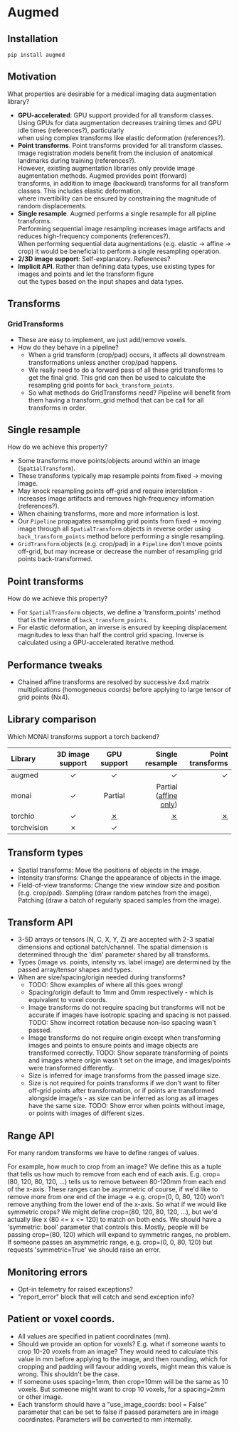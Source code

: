 # Augmed

## Installation

```
pip install augmed
```

## Motivation

What properties are desirable for a medical imaging data augmentation library?

- **GPU-accelerated**: GPU support provided for all transform classes.\
Using GPUs for data augmentation decreases training times and GPU idle times (references?), particularly\
when using complex transforms like elastic deformation (references?).
- **Point transforms**. Point transforms provided for all transform classes.\
Image registration models benefit from the inclusion of anatomical landmarks during training (references?).\
However, existing augmentation libraries only provide image augmentation methods. Augmed provides point (forward) \
transforms, in addition to image (backward) transforms for all transform classes. This includes elastic deformation,\
where invertibility can be ensured by constraining the magnitude of random displacements.
- **Single resample**. Augmed performs a single resample for all pipline transforms.\
Performing sequential image resampling increases image artifacts and reduces high-frequency components (references?).\
When performing sequential data augmentations (e.g. elastic -> affine -> crop) it would be beneficial to perform a single resampling operation.
- **2/3D image support**: Self-explanatory. References?
- **Implicit API**. Rather than defining data types, use existing types for images and points and let the transform figure\
out the types based on the input shapes and data types.

## Transforms

### GridTransforms

- These are easy to implement, we just add/remove voxels.
- How do they behave in a pipeline?
    - When a grid transform (crop/pad) occurs, it affects all downstream
    transformations unless another crop/pad happens.
    - We really need to do a forward pass of all these grid transforms to 
    get the final grid. This grid can then be used to calculate the resampling
    grid points for `back_transform_points`.
    - So what methods do GridTransforms need? Pipeline will benefit from them
    having a transform_grid method that can be call for all transforms in order.

## Single resample

How do we achieve this property?

- Some transforms move points/objects around within an image (`SpatialTransform`).
- These transforms typically map resample points from fixed -> moving image.
- May knock resampling points off-grid and require interolation - increases image artifacts and removes high-frequency information (references?).
- When chaining transforms, more and more information is lost.
- Our `Pipeline` propagates resampling grid points from fixed -> moving image through all `SpatialTransform` objects in reverse order using
`back_transform_points` method before performing a single resampling.
- `GridTransform` objects (e.g. crop/pad) in a `Pipeline` don't move points off-grid, but may increase or decrease the number of resampling grid points back-transformed.

## Point transforms

How do we achieve this property?

- For `SpatialTransform` objects, we define a 'transform_points' method that is the inverse of `back_transform_points`.
- For elastic deformation, an inverse is ensured by keeping displacement magnitudes to less than half the control grid
spacing. Inverse is calculated using a GPU-accelerated iterative method.

## Performance tweaks

- Chained affine transforms are resolved by successive 4x4 matrix multiplications (homogeneous coords) before applying to large tensor of grid points (Nx4).

## Library comparison

Which MONAI transforms support a torch backend? 

| Library     | 3D image support | GPU support | Single resample | Point transforms |
| :-------    | :------: | :------: | -------: | ------: |
| augmed      | &#x2713; | &#x2713; | &#x2713; | &#x2713; |
| monai       | &#x2713; | Partial | Partial ([affine only](https://docs.monai.io/en/latest/transforms.html#lazytrait)) |
| torchio     | &#x2713; | [&#x2717;](https://github.com/TorchIO-project/torchio/issues/388)  | [&#x2717;](https://github.com/TorchIO-project/torchio/blob/8065c45838ce92a0bbddb5f6b65319ea93b7deaa/src/torchio/transforms/augmentation/composition.py#L55) | [&#x2717;](https://github.com/TorchIO-project/torchio/issues/1274)
| torchvision | &#x2717; | &#x2713; |

## Transform types

- Spatial transforms: Move the positions of objects in the image.
- Intensity transforms: Change the appearance of objects in the image.
- Field-of-view transforms: Change the view window size and position (e.g. crop/pad). Sampling (draw random patches from the image), Patching (draw a batch of regularly spaced samples from the image).

## Transform API

- 3-5D arrays or tensors (N, C, X, Y, Z) are accepted with 2-3 spatial dimensions and optional batch/channel. The spatial
dimension is determined through the 'dim' parameter shared by all transforms.
- Types (image vs. points, intensity vs. label image) are determined by the passed array/tensor shapes and types.
- When are size/spacing/origin needed during transforms?
    - TODO: Show examples of where all this goes wrong!
    - Spacing/origin default to 1mm and 0mm respectively - which is equivalent to voxel coords.
    - Image transforms do not require spacing but transforms will not be accurate if images have isotropic spacing and spacing is not passed. TODO: Show incorrect rotation because non-iso spacing wasn't passed.
    - Image transforms do not require origin except when transforming images and points to ensure points and image objects are transformed correctly. TODO: Show separate transforming of points and images where origin wasn't set on the image, and images/points were transformed differently.
    - Size is inferred for image transforms from the passed image size.
    - Size is not required for points transforms if we don't want to filter off-grid points after transformation, or if points are transformed alongside image/s - as size can be inferred as long as all images have the same size. TODO: Show error when points without image, or points with images of different sizes.

## Range API

For many random transforms we have to define ranges of values.

For example, how much to crop from an image?
We define this as a tuple that tells us how much to remove from each end of each axis.
E.g. crop=(80, 120, 80, 120, ...) tells us to remove between 80-120mm from each end of
the x-axis. These ranges can be asymmetric of course, if we'd like to remove more from one
end of the image -> e.g. crop=(0, 0, 80, 120) won't remove anything from the lower end of
the x-axis.
So what if we would like symmetric crops?
We might define crop=(80, 120, 80, 120, ...), but we'd actually like x (80 <= x <= 120) to
match on both ends. We should have a 'symmetric: bool' parameter that controls this.
Mostly, people will be passing crop=(80, 120) which will expand to symmetric ranges, no problem.
If someone passes an asymmetric range, e.g. crop=(0, 0, 80, 120) but requests 'symmetric=True'
we should raise an error.

## Monitoring errors
- Opt-in telemetry for raised exceptions?
- "report_error" block that will catch and send exception info?

## Patient or voxel coords.
- All values are specified in patient coordinates (mm).
- Should we provide an option for voxels? E.g. what if someone wants to crop 10-20 voxels from
an image? They would need to calculate this value in mm before applying to the image, and then rounding, which for cropping and padding will favour adding voxels, might mean this value is wrong. This shouldn't be the case.
- If someone uses spacing=1mm, then crop=10mm will be the same as 10 voxels. But someone might want to
crop 10 voxels, for a spacing=2mm or other image.
- Each transform should have a "use_image_coords: bool = False" parameter that can be set to false if passed
parameters are in image coordinates. Parameters will be converted to mm internally.